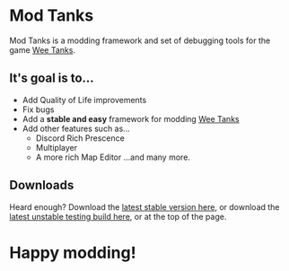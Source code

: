 # Mod Tanks
Mod Tanks is a modding framework and set of debugging tools for the game [Wee Tanks](https://www.weetanks.com/).

## It's goal is to...
  - Add Quality of Life improvements
  - Fix bugs
  - Add a **stable and easy** framework for modding [Wee Tanks](https://www.weetanks.com/)
  - Add other features such as...
      - Discord Rich Prescence
      - Multiplayer
      - A more rich Map Editor
...and many more.

## Downloads
Heard enough? Download the [latest stable version here](https://github.com/gvenzl/csv2db/releases/latest), or download the [latest unstable testing build here](https://github.com/nonperforming/ModTanks/archive/refs/heads/main.zip), or at the top of the page.

# Happy modding!
